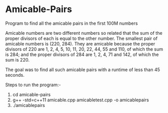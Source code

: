 # Amicable-Pairs
Program to find all the amicable pairs in the first 100M numbers

Amicable numbers are two different numbers so related that the sum of the proper divisors of each is equal to the other number.
The smallest pair of amicable numbers is (220, 284). They are amicable because the proper divisors of 220 are 1, 2, 4, 5, 10, 11, 20, 22, 44, 55 and 110, of which the sum is 284; and the proper divisors of 284 are 1, 2, 4, 71 and 142, of which the sum is 220.

The goal was to find all such amicable pairs with a runtime of less than 45 seconds. 

Steps to run the program:-
1. cd amicable-pairs
2. g++ -std=c++11 amicable.cpp amicabletest.cpp -o amicablepairs
3. ./amicablepairs
